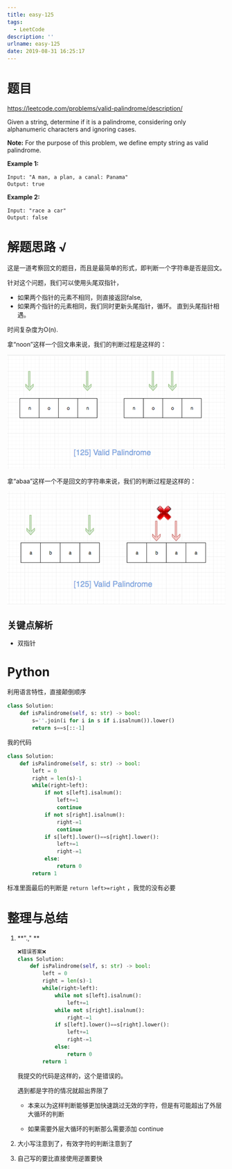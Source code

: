 ```yaml
---
title: easy-125
tags:
  - LeetCode
description: ''
urlname: easy-125
date: 2019-08-31 16:25:17
---
```


# 题目

https://leetcode.com/problems/valid-palindrome/description/

Given a string, determine if it is a palindrome, considering only alphanumeric characters and ignoring cases.

**Note:** For the purpose of this problem, we define empty string as valid palindrome.

**Example 1:**

```
Input: "A man, a plan, a canal: Panama"
Output: true
```

**Example 2:**

```
Input: "race a car"
Output: false
```

# 解题思路 √

这是一道考察回文的题目，而且是最简单的形式，即判断一个字符串是否是回文。

针对这个问题，我们可以使用头尾双指针，

- 如果两个指针的元素不相同，则直接返回false,
- 如果两个指针的元素相同，我们同时更新头尾指针，循环。 直到头尾指针相遇。

时间复杂度为O(n).

拿“noon”这样一个回文串来说，我们的判断过程是这样的：

[![125.valid-palindrome-1](easy-125/125.valid-palindrome-1.png)](https://github.com/azl397985856/leetcode/blob/master/assets/problems/125.valid-palindrome-1.png)

拿“abaa”这样一个不是回文的字符串来说，我们的判断过程是这样的：

[![125.valid-palindrome-2](easy-125/125.valid-palindrome-2.png)](https://github.com/azl397985856/leetcode/blob/master/assets/problems/125.valid-palindrome-2.png)

## 关键点解析

- 双指针

# Python

利用语言特性，直接颠倒顺序

```python
class Solution:
    def isPalindrome(self, s: str) -> bool:
        s=''.join(i for i in s if i.isalnum()).lower()
        return s==s[::-1]
```

我的代码

```python
class Solution:
    def isPalindrome(self, s: str) -> bool:
        left = 0
        right = len(s)-1
        while(right>left):
            if not s[left].isalnum():
                left+=1
                continue
            if not s[right].isalnum():
                right-=1
                continue
            if s[left].lower()==s[right].lower():
                left+=1
                right-=1
            else:
                return 0
        return 1
```

标准里面最后的判断是 `return left>=right` ，我觉的没有必要

# 整理与总结

1. **".," **  

   ```python
   ❌错误答案❌
   class Solution:
       def isPalindrome(self, s: str) -> bool:
           left = 0
           right = len(s)-1
           while(right>left):
               while not s[left].isalnum():
                   left+=1
               while not s[right].isalnum():
                   right-=1
               if s[left].lower()==s[right].lower():
                   left+=1
                   right-=1
               else:
                   return 0
           return 1
   ```

   我提交的代码是这样的，这个是错误的。

   遇到都是字符的情况就超出界限了

   - 本来以为这样判断能够更加快速跳过无效的字符，但是有可能超出了外层大循环的判断

   - 如果需要外层大循环的判断那么需要添加 continue

2. 大小写注意到了，有效字符的判断注意到了

3. 自己写的要比直接使用逆置要快

   

